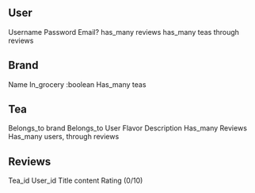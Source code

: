 User
----
Username
Password
Email?
has_many reviews
has_many teas through reviews


Brand
----
Name
In_grocery :boolean
Has_many teas


Tea
----
Belongs_to brand
Belongs_to User
Flavor
Description
Has_many Reviews
Has_many users, through reviews


Reviews
----
Tea_id
User_id
Title
content
Rating (0/10)
